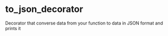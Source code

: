 # to_json_decorator
Decorator that converse data from your function to data in JSON format and prints it
